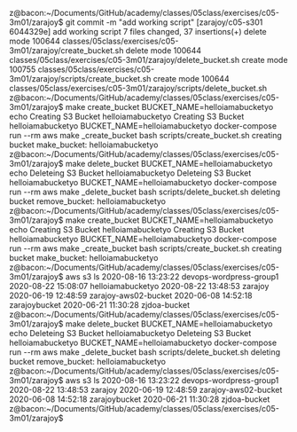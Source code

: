 z@bacon:~/Documents/GitHub/academy/classes/05class/exercises/c05-3m01/zarajoy$ git commit -m "add working script"
[zarajoy/c05-s301 6044329e] add working script
 7 files changed, 37 insertions(+)
 delete mode 100644 classes/05class/exercises/c05-3m01/zarajoy/create_bucket.sh
 delete mode 100644 classes/05class/exercises/c05-3m01/zarajoy/delete_bucket.sh
 create mode 100755 classes/05class/exercises/c05-3m01/zarajoy/scripts/create_bucket.sh
 create mode 100644 classes/05class/exercises/c05-3m01/zarajoy/scripts/delete_bucket.sh
z@bacon:~/Documents/GitHub/academy/classes/05class/exercises/c05-3m01/zarajoy$ make create_bucket BUCKET_NAME=helloiamabucketyo
echo Creating S3 Bucket helloiamabucketyo 
Creating S3 Bucket helloiamabucketyo
BUCKET_NAME=helloiamabucketyo docker-compose run --rm aws make _create_bucket
bash scripts/create_bucket.sh
creating bucket
make_bucket: helloiamabucketyo
z@bacon:~/Documents/GitHub/academy/classes/05class/exercises/c05-3m01/zarajoy$ make delete_bucket BUCKET_NAME=helloiamabucketyo
echo Deleteing S3 Bucket helloiamabucketyo 
Deleteing S3 Bucket helloiamabucketyo
BUCKET_NAME=helloiamabucketyo docker-compose run --rm aws make _delete_bucket
bash scripts/delete_bucket.sh
deleting bucket
remove_bucket: helloiamabucketyo
z@bacon:~/Documents/GitHub/academy/classes/05class/exercises/c05-3m01/zarajoy$ make create_bucket BUCKET_NAME=helloiamabucketyo
echo Creating S3 Bucket helloiamabucketyo 
Creating S3 Bucket helloiamabucketyo
BUCKET_NAME=helloiamabucketyo docker-compose run --rm aws make _create_bucket
bash scripts/create_bucket.sh
creating bucket
make_bucket: helloiamabucketyo
z@bacon:~/Documents/GitHub/academy/classes/05class/exercises/c05-3m01/zarajoy$ aws s3 ls
2020-08-16 13:23:22 devops-wordpress-group1
2020-08-22 15:08:07 helloiamabucketyo
2020-08-22 13:48:53 zarajoy
2020-06-19 12:48:59 zarajoy-aws02-bucket
2020-06-08 14:52:18 zarajoybucket
2020-06-21 11:30:28 zjdoa-bucket
z@bacon:~/Documents/GitHub/academy/classes/05class/exercises/c05-3m01/zarajoy$ make delete_bucket BUCKET_NAME=helloiamabucketyo
echo Deleteing S3 Bucket helloiamabucketyo 
Deleteing S3 Bucket helloiamabucketyo
BUCKET_NAME=helloiamabucketyo docker-compose run --rm aws make _delete_bucket
bash scripts/delete_bucket.sh
deleting bucket
remove_bucket: helloiamabucketyo
z@bacon:~/Documents/GitHub/academy/classes/05class/exercises/c05-3m01/zarajoy$ aws s3 ls
2020-08-16 13:23:22 devops-wordpress-group1
2020-08-22 13:48:53 zarajoy
2020-06-19 12:48:59 zarajoy-aws02-bucket
2020-06-08 14:52:18 zarajoybucket
2020-06-21 11:30:28 zjdoa-bucket
z@bacon:~/Documents/GitHub/academy/classes/05class/exercises/c05-3m01/zarajoy$ 
